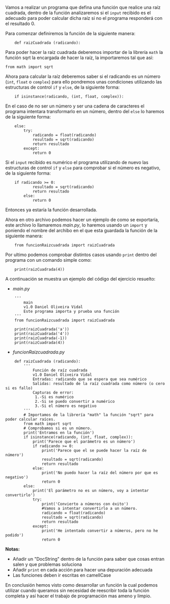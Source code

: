 Vamos a realizar un programa que defina una función que realice una raíz cuadrada, dentro de la función analizaremos si el `input` recibido es el adecuado para poder calcular dicha raíz si no el programa responderá con el resultado 0.

Para comenzar definiremos la función de la siguiente manera:

```
    def raizCuadrada (radicando):
```

Para poder hacer la raíz cuadrada deberemos importar de la librería `math` la función sqrt la encargada de hacer la raíz, la importaremos tal que así:

`
    from math import sqrt
`

Ahora para calcular la raíz deberemos saber si el radicando es un número (`int`, `float` o `complex`) para ello pondremos unas condiciones utilizando las estructuras de control `if` y `else`, de la siguiente forma:

```
    if isinstance(radicando, (int, float, complex)):
```

En el caso de no ser un número y ser una cadena de caracteres el programa intentara transformarlo en un número, dentro del `else` lo haremos de la siguiente forma:

```
    else:
        try:
            radicando = float(radicando)
            resultado = sqrt(radicando)
            return resultado
        except:
            return 0
```

Si el `input` recibido es numérico el programa utilizando de nuevo las estructuras de control `if` y `else` para comprobar si el número es negativo, de la siguiente forma:

```
    if radicando >= 0:
            resultado = sqrt(radicando)
            return resultado
        else:
            return 0
```

Entonces ya estaría la función desarrollada.

Ahora en otro archivo podemos hacer un ejemplo de como se exportaría, este archivo lo llamaremos _main.py_, lo haremos usando un `import` y poniendo el nombre del archibo en el que esta guardada la función de la siguiente manera:

```
    from funcionRaizcuadrada import raizCuadrada
```
Por ultimo podemos comprobar distintos casos usando `print` dentro del programa con un comando simple como:

```
    print(raizCuadrada(4))
```

A continuación se muestra un ejemplo del código del ejercicio resuelto:

- _main.py_
```
    '''
        main
        v1.0 Daniel Oliveira Vidal
        Este programa importa y prueba una función
    '''
    from funcionRaizcuadrada import raizCuadrada

    print(raizCuadrada('a'))
    print(raizCuadrada('4'))
    print(raizCuadrada(-1))
    print(raizCuadrada(4))
```
- _funcionRaizcuadrada.py_
```
    def raizCuadrada (radicando):
        '''
            Función de raíz cuadrada
            v1.0 Daniel Oliveira Vidal
            Entradas: radicando que se espera que sea numérico
            Salidas: resultado de la raíz cuadrada como número (o cero si es fallo)
            Capturas de error:
             1.-Si es numérico
             2.-Si se puedo convertir a numérico
             3.-Si el número es negativo
        '''
        # Importamos de la librería "math" la función "sqrt" para poder calcular raíces.
        from math import sqrt
        # Comprobamos si es un número.
        print('Entramos en la función')
        if isinstance(radicando, (int, float, complex)):
            print('Parece que el parámetro es un número')
            if radicando >= 0:
                print('Parece que el se puede hacer la raíz de número')
                resultado = sqrt(radicando)
                return resultado
            else:
                print('No puedo hacer la raíz del número por que es negativo')
                return 0
        else:
            print('El parámetro no es un número, voy a intentar convertirlo') 
            try:
                print('Convierto a números con éxito')
                #Vamos a intentar convertirlo a un número.
                radicando = float(radicando)
                resultado = sqrt(radicando)
                return resultado
            except:
                print('He intentado convertir a números, pero no he podido')
                return 0
```

**Notas:**
- Añadir un "DocString" dentro de la función para saber que cosas entran salen y que problemas soluciona
- Añadir `print` en cada acción para hacer una depuración adecuada
- Las funciones deben ir escritas en camellCase

En conclusión hemos visto como desarrollar un función la cual podemos utilizar cuando queramos sin necesidad de reescribir toda la función completa y así hacer el trabajo de programación mas ameno y limpio.
